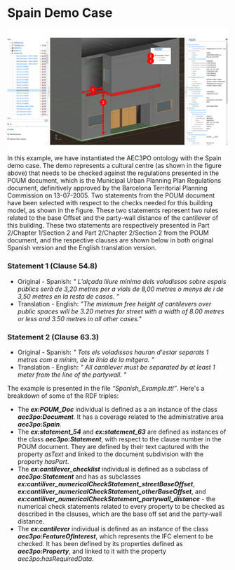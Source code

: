 # Spain Demo Case

![Spain](image.png )
In this example, we have instantiated the AEC3PO ontology with the Spain demo case. The demo represents a cultural centre (as shown in the figure above) that needs to be checked against the regulations presented in the POUM document, which is the Municipal Urban Planning Plan Regulations document, definitively approved by the Barcelona Territorial Planning Commission on 13-07-2005. Two statements from the POUM document have been selected with respect to the checks needed for this building model, as shown in the figure. These two statements represent two rules related to the base Offset and the party-wall distance of the cantilever of this building. These two statements are respectively presented in Part 2/Chapter 1/Section 2 and Part 2/Chapter 2/Section 2 from the POUM document, and the respective clauses are shown below in both original Spanish version and the English translation version. 

### Statement 1 (Clause 54.8)
* Original - Spanish: _" L’alçada lliure mínima dels voladissos sobre espais públics serà de 3,20 metres per a vials de 8,00 metres o menys de i de 3,50 metres en la resta de casos. "_
* Translation - English: _"The minimum free height of cantilevers over public spaces will be 3.20 metres for street with a width of 8.00 metres or less and 3.50 metres in all other cases."_

### Statement 2 (Clause 63.3)
* Original - Spanish: _" Tots els voladissos hauran d'estar separats 1 metres com a mínim, de la línia de la mitgera. "_
* Translation - English: _" All cantilever must be separated by at least 1 meter from the line of the partywall. "_ 

The example is presented in the file _“Spanish_Example.ttl”_. Here's a breakdown of some of the RDF triples:
*	The **_ex:POUM_Doc_** individual is defined as a an instance of the class **_aec3po:Document_**. It has a coverage related to the administrative area **_aec3po:Spain_**. 
* The **_ex:statement_54_** and **_ex:statement_63_** are defined as instances of the class **_aec3po:Statement_**, with respect to the clause number in the POUM document. They are defined by their text captured with the property _asText_ and linked to the document subdivision with the property _hasPart_. 
*	The **_ex:cantilever_checklist_** individual is defined as a subclass of **_aec3po:Statement_** and has as subclasses **_ex:cantiliver_numericalCheckStatement_streetBaseOffset_**, **_ex:cantiliver_numericalCheckStatement_otherBaseOffset_**, and **_ex:cantiliver_numericalCheckStatement_partywall_distance_** - the numerical check statements related to every property to be checked as described in the clauses, which are the base off set and the party-wall distance. 
* The **_ex:cantilever_** individual is defined as an instance of the class **_aec3po:FeatureOfInterest_**, which represents the IFC element to be checked. It has been defined by its properties defined as **_aec3po:Property_**, and linked to it with the property _aec3po:hasRequiredData_.

